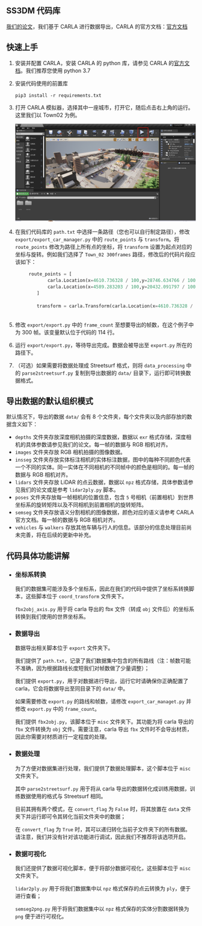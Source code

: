 ## SS3DM 代码库

[我们的论文]()，我们基于 CARLA 进行数据导出，CARLA 的官方文档：[官方文档](http://carla.org/)

## 快速上手

1. 安装并配置 CARLA，安装 CARLA 的 python 库，请参见 CARLA 的[官方文档](http://carla.org/)。我们推荐您使用 python 3.7

2. 安装代码使用的前置库

   ```
   pip3 install -r requirements.txt
   ```

3. 打开 CARLA 模拟器，选择其中一座城市，打开它，随后点击右上角的运行。这里我们以 Town02 为例。

   ![fig1](imgs/fig1.png)

4. 在我们代码库的 `path.txt` 中选择一条路径（您也可以自行制定路径），修改 `export/export_car_manager.py` 中的 `route_points` 与 `transform`。将 `route_points` 修改为路径上所有点的坐标，将 `transform` 设置为起点对应的坐标与旋转。例如我们选择了 `Town_02 300frames` 路径，修改后的代码片段应该如下：

   ```python
   		route_points = [
               carla.Location(x=4610.736328 / 100,y=28746.634766 / 100,z=22.363468 / 100),
               carla.Location(x=4589.283203 / 100,y=20432.091797 / 100,z=22.353996 / 100)
           ]
           
           transform = carla.Transform(carla.Location(x=4610.736328 / 100,y=28746.634766 / 100,z=22.363468 / 100), carla.Rotation(pitch=0.025818,yaw=-89.975494,roll=0.000184))
           
   ```

5. 修改 `export/export.py` 中的 `frame_count` 至想要导出的帧数，在这个例子中为 300 帧。该变量默认位于代码的 114 行。

6. 运行 `export/export.py`，等待导出完成。数据会被导出至 `export.py` 所在的路径下。

7. （可选）如果需要将数据处理成 Streetsurf 格式，则将 `data_processing` 中的 `parse2streetsurf.py` 复制到导出数据的 `data/` 目录下，运行即可转换数据格式。

## 导出数据的默认组织模式

默认情况下，导出的数据 `data/` 会有 8 个文件夹，每个文件夹以及内部存放的数据含义如下：

- `depths` 文件夹存放深度相机拍摄的深度数据，数据以 `exr` 格式存储，深度相机的具体参数请参见我们的论文。每一帧的数据与 RGB 相机对齐。
- `images` 文件夹存放 RGB 相机拍摄的图像数据。
- `insseg` 文件夹存放实体标注相机的实体标注数据，图中的每种不同颜色代表一个不同的实体。同一实体在不同相机的不同帧中的颜色是相同的。每一帧的数据与 RGB 相机对齐。
- `lidars` 文件夹存放 LiDAR 的点云数据，数据以 `npz` 格式存储，具体参数请参见我们的论文或是参考 `lidar2ply.py` 脚本。
- `poses` 文件夹存放每一帧相机的位置信息，包含 `5` 号相机（前置相机）到世界坐标系的旋转矩阵以及不同相机到前置相机的旋转矩阵。
- `semseg` 文件夹存放语义分割相机的图像数据，颜色对应的语义请参考 CARLA 官方文档。每一帧的数据与 RGB 相机对齐。
- `vehicles` 与 `walkers` 存放其他车辆与行人的信息。该部分的信息处理目前尚未完善，将在后续的更新中补充。

## 代码具体功能讲解

- ### 坐标系转换

  我们的数据集可能涉及多个坐标系，因此在我们的代码中提供了坐标系转换脚本，这些脚本位于 `coord_transform` 文件夹下。

  `fbx2obj_axis.py` 用于将 carla 导出的 fbx 文件（转成 `obj` 文件后）的坐标系转换到我们使用的世界坐标系。

- ### 数据导出

  数据导出相关脚本位于 `export` 文件夹下。

  我们提供了 `path.txt`，记录了我们数据集中包含的所有路线（注：帧数可能不准确，因为根据路线长度短我们对帧数做了少量调整）；

  我们提供 `export.py`，用于对数据进行导出，运行它时请确保你正确配置了 carla，它会将数据导出至同目录下的 `data/` 中。

  如果需要修改 `export.py` 的路线和帧数，请修改 `export_car_managet.py` 并修改 `export.py` 中的 `frame_count`。

  我们提供 `fbx2obj.py`，该脚本位于 `misc` 文件夹下。其功能为将 carla 导出的 `fbx` 文件转换为 `obj` 文件。需要注意，carla 导出 `fbx` 文件时不会导出材质，因此你需要对材质进行一定程度的处理。

- ### 数据处理

  为了方便对数据集进行处理，我们提供了数据处理脚本，这个脚本位于 `misc` 文件夹下。

  其中 `parse2streetsurf.py` 用于将从 carla 导出的数据转化成训练用数据，训练数据使用的格式与 Streetsurf 相同。

  目前其拥有两个模式，在 `convert_flag` 为 `False` 时，将其放置在 `data` 文件夹下并运行即可令其转化当前文件夹中的数据；

  在 `convert_flag` 为 `True` 时，其可以递归转化当前子文件夹下的所有数据。请注意，我们并没有针对该功能进行调试，因此我们不推荐将该选项开启。

- ### 数据可视化

  我们还提供了数据可视化脚本，便于将部分数据可视化，这些脚本位于 `misc` 文件夹下。

  `lidar2ply.py` 用于将我们数据集中以 `npz` 格式保存的点云转换为 `ply`，便于进行查看；

  `semseg2png.py` 用于将我们数据集中以 `npz` 格式保存的实体分割数据转换为 `png` 便于进行可视化。